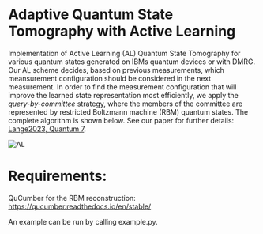 # Adaptive Quantum State Tomography with Active Learning
Implementation of Active Learning (AL) Quantum State Tomography for various quantum states generated on IBMs quantum devices or with DMRG. Our AL scheme decides, based on previous measurements, which meansurement configuration should be considered in the next measurement. In order to find the measurement configuration that will improve the learned state representation most efficiently, we apply the *query-by-committee* strategy, where the members of the committee are represented by restricted Boltzmann machine (RBM) quantum states. The complete algorithm is shown below. See our paper for further details: [Lange2023, Quantum 7](https://quantum-journal.org/papers/q-2023-10-09-1129/).

![AL](https://user-images.githubusercontent.com/82364625/229310139-263a12c8-3a5d-4fe5-88b9-f0d4fd6949d6.jpg)

# Requirements:
QuCumber for the RBM reconstruction: https://qucumber.readthedocs.io/en/stable/

An example can be run by calling example.py.
